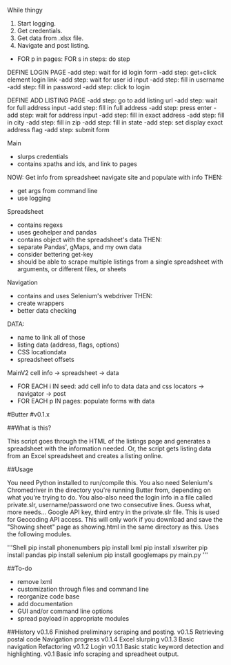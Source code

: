 While thingy

1. Start logging.
2. Get credentials.
3. Get data from .xlsx file.
4. Navigate and post listing.
- FOR p in pages:
	FOR s in steps:
		do step

DEFINE LOGIN PAGE
-add step: wait for id login form
-add step: get+click element login link
-add step: wait for user id input
-add step: fill in username
-add step: fill in password
-add step: click to login

DEFINE ADD LISTING PAGE
-add step: go to add listing url
-add step: wait for full address input
-add step: fill in full address
-add step: press enter
-add step: wait for address input
-add step: fill in exact address
-add step: fill in city
-add step: fill in zip
-add step: fill in state
-add step: set display exact address flag
-add step: submit form




Main
- slurps credentials
- contains xpaths and ids, and link to pages

NOW:
Get info from spreadsheet
navigate site and populate with info
THEN:
- get args from command line
- use logging

Spreadsheet
- contains regexs
- uses geohelper and pandas
- contains object with the spreadsheet's data
THEN:
- separate Pandas', gMaps, and my own data
- consider bettering get-key
- should be able to scrape multiple listings from a single spreadsheet with arguments, or different files, or sheets

Navigation
- contains and uses Selenium's webdriver
THEN:
- create wrappers
- better data checking

DATA:
- name to link all of those
- listing data (address, flags, options)
- CSS locationdata
- spreadsheet offsets

MainV2
cell info -> spreadsheet -> data
- FOR EACH i IN seed:
	add cell info to data
data and css locators -> navigator -> post
- FOR EACH p IN pages:
	populate forms with data

#Butter
#v0.1.x

##What is this?

This script goes through the HTML of the listings page and generates a spreadsheet with the information needed.
Or, the script gets listing data from an Excel spreadsheet and creates a listing online.

##Usage

You need Python installed to run/compile this.
You also need Selenium's Chromedriver in the directory you're running Butter from, depending on what you're trying to do.
You also-also need the login info in a file called private.slr, username/password one two consecutive lines.
Guess what, more needs... Google API key, third entry in the private.slr file. This is used for Geocoding API access.
This will only work if you download and save the "Showing sheet" page as showing.html in the same directory as this.
Uses the following modules.

'''Shell
 pip install phonenumbers
 pip install lxml
 pip install xlswriter
 pip install pandas
 pip install selenium
 pip install googlemaps
 py main.py
'''

##To-do
- remove lxml
- customization through files and command line
- reorganize code base
- add documentation
- GUI and/or command line options
- spread payload in appropriate modules

##History
v0.1.6
Finished preliminary scraping and posting.
v0.1.5
Retrieving postal code
Navigation progress
v0.1.4
Excel slurping
v0.1.3
Basic navigation
Refactoring
v0.1.2
Login
v0.1.1
Basic static keyword detection and highlighting.
v0.1
Basic info scraping and spreadheet output.
